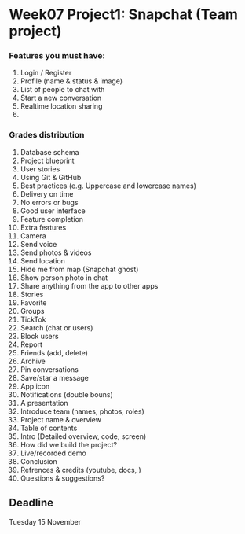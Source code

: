 # Week07 Project1: Snapchat (Team project)

### Features you must have:
1. Login / Register
2. Profile (name & status & image)
3. List of people to chat with
4. Start a new conversation
6. Realtime location sharing 
7.


### Grades distribution
1. Database schema
2. Project blueprint
3. User stories
4. Using Git & GitHub
5. Best practices (e.g. Uppercase and lowercase names)
6. Delivery on time
7. No errors or bugs
8. Good user interface
9. Feature completion
10. Extra features
  1. Camera
  2. Send voice 
  3. Send photos & videos
  4. Send location
  5. Hide me from map (Snapchat ghost)
  6. Show person photo in chat
  7. Share anything from the app to other apps
  8. Stories
  9. Favorite
  10. Groups
  11. TickTok
  12. Search (chat or users)
  13. Block users
  14. Report
  15. Friends (add, delete)
  16. Archive
  17. Pin conversations
  18. Save/star a message
  19. App icon
  20. Notifications (double bouns)
11. A presentation
  1.  Introduce team (names, photos, roles)
  2.  Project name & overview
  3.  Table of contents
  4.  Intro (Detailed overview, code, screen)
  5.  How did we build the project?
  6.  Live/recorded demo
  7.  Conclusion
  8.  Refrences & credits (youtube, docs, )
  9.  Questions & suggestions?
 


## Deadline
Tuesday 15 November


